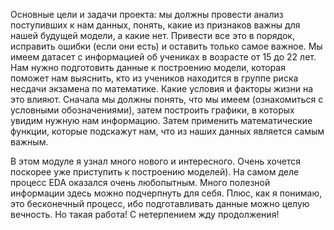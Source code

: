 Основные цели и задачи проекта: мы должны провести анализ поступивших к нам данных, понять, какие из признаков важны для нашей будущей модели, а какие нет. Привести все это в порядок, исправить ошибки (если они есть) и оставить только самое важное.
Мы имеем датасет с информацией об учениках в возрасте от 15 до 22 лет. Нам нужно подготовить данные к построению модели, которая поможет нам выяснить, кто из учеников находится в группе риска несдачи экзамена по математике. Какие условия и факторы жизни на это влияют.
Сначала мы должны понять, что мы имеем (ознакомиться с условными обозначениями), затем построить графики, в которых увидим нужную нам информацию. Затем применить математические функции, которые подскажут нам, что из наших данных является самым важным.

В этом модуле я узнал много нового и интересного. Очень хочется поскорее уже приступить к построению моделей). На самом деле процесс EDA оказался очень любопытным. Много полезной информации здесь можно подчерпнуть для себя. Плюс, как я понимаю, это бесконечный процесс, ибо подготавливать данные можно целую вечность. Но такая работа! С нетерпением жду продолжения!
